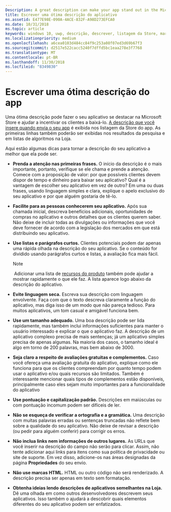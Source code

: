 ```yaml
---
Description: A great description can make your app stand out in the Microsoft Store and help encourage customers to download it.
title: Escrever uma ótima descrição do aplicativo
ms.assetid: E477E98E-090A-4ACE-832F-A98D273EFCA0
ms.date: 10/31/2018
ms.topic: article
keywords: windows 10, uwp, descrição, descrever, listagem da Store, marketing
ms.localizationpriority: medium
ms.openlocfilehash: a6cea0103d484cc84f9c253a08f07ed3d69b67f3
ms.sourcegitcommit: d2517e522cacc5240f7dffd5bc1eaa278e3f7768
ms.translationtype: MT
ms.contentlocale: pt-BR
ms.lasthandoff: 11/30/2018
ms.locfileid: "8349830"
---
```

# <a name="write-a-great-app-description"></a>Escrever uma ótima descrição do app


Uma ótima descrição pode fazer o seu aplicativo se destacar na Microsoft Store e ajudar a incentivar os clientes a baixá-lo. [A descrição que você insere quando envia o seu app](create-app-store-listings.md#description) é exibida nos listagem da Store do app. As primeiras linhas também poderão ser exibidas nos resultados da pesquisa e em listas de algoritmos na Loja.

Aqui estão algumas dicas para tornar a descrição do seu aplicativo a melhor que ela pode ser.

-   **Prenda a atenção nas primeiras frases.** O início da descrição é o mais importante, portanto, verifique se ele chama e prende a atenção. Comece com a proposição de valor: por que possíveis clientes devem dispor de tempo e dinheiro para baixar seu aplicativo? Qual é a vantagem de escolher seu aplicativo em vez de outro? Em uma ou duas frases, usando linguagem simples e clara, explique o apelo exclusivo do seu aplicativo e por que alguém gostaria de tê-lo.
-   **Facilite para as pessoas conhecerem seu aplicativo.** Após sua chamada inicial, descreva benefícios adicionais, oportunidades de compras no aplicativo e outros detalhes que os clientes querem saber. Não deixe de incluir todas as divulgações ou informações que você deve fornecer de acordo com a legislação dos mercados em que está distribuindo seu aplicativo.
-   **Use listas e parágrafos curtos.** Clientes potenciais podem dar apenas uma rápida olhada na descrição do seu aplicativo. Se o conteúdo for dividido usando parágrafos curtos e listas, a avaliação fica mais fácil.

    > [!NOTE]
    > Adicionar uma lista de [recursos do produto](create-app-store-listings.md#product-features) também pode ajudar a mostrar rapidamente o que ele faz. A lista aparece logo abaixo da descrição do aplicativo.

-   **Evite linguagem seca.** Escreva sua descrição com linguagem envolvente. Faça com que o texto descreva claramente a função do aplicativo, mas diga isso de um modo que não pareça tedioso. Para muitos aplicativos, um tom casual e amigável funciona bem.
-   **Use um tamanho adequado.** Uma boa descrição pode ser lida rapidamente, mas também inclui informações suficientes para manter o usuário interessado e explicar o que o aplicativo faz. A descrição de um aplicativo complexo precisa de mais sentenças; já um aplicativo simples precisa de apenas algumas. Na maioria dos casos, o tamanho ideal é algo em torno de 200 palavras, mas bem abaixo de 3000.
-   **Seja claro a respeito de avaliações gratuitas e complementos.** Caso você ofereça uma avaliação gratuita do aplicativo, explique como ele funciona para que os clientes compreendam por quanto tempo podem usar o aplicativo e/ou quais recursos são limitados. Também é interessante mencionar quais tipos de complementos estão disponíveis, principalmente caso eles sejam muito importantes para a funcionalidade do aplicativo
-   **Use pontuação e capitalização padrão.** Descrições em maiúsculas ou com pontuação incomum podem ser difíceis de ler.
-   **Não se esqueça de verificar a ortografia e a gramática.** Uma descrição com muitas palavras erradas ou sentenças truncadas não reflete bem sobre a qualidade do seu aplicativo. Não deixe de revisar a descrição (ou pedir para alguém conferir) para corrigir os erros.
-   **Não inclua links nem informações de outros lugares.** As URLs que você inserir na descrição do campo não serão para clicar. Assim, não tente adicionar aqui links para itens como sua política de privacidade ou site de suporte. Em vez disso, adicione-os nas áreas designadas da página **Propriedades** do seu envio.
-   **Não use marcas HTML.** HTML ou outro código não será renderizado. A descrição precisa ser apenas em texto sem formatação.
-   **Obtenha ideias lendo descrições de aplicativos semelhantes na Loja.** Dê uma olhada em como outros desenvolvedores descrevem seus aplicativos. Isso também o ajudará a descobrir quais elementos diferentes do seu aplicativo podem ser enfatizados.

 

 




